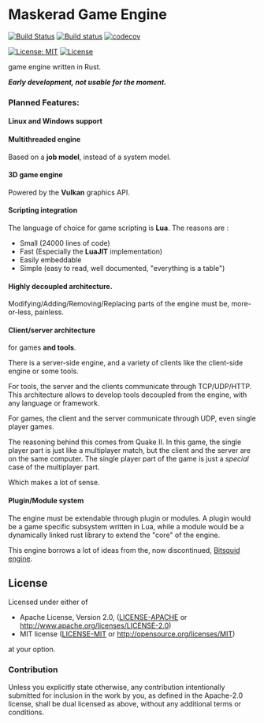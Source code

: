 # Maskerad Game Engine
[![Build Status](https://travis-ci.org/Maskerad-rs/Maskerad_GameEngine.svg?branch=master)](https://travis-ci.org/Maskerad-rs/Maskerad_GameEngine)
[![Build status](https://ci.appveyor.com/api/projects/status/7r2oyqmqr28d3xya/branch/master?svg=true)](https://ci.appveyor.com/project/Malkaviel/maskerad-gameengine/branch/master)
[![codecov](https://codecov.io/gh/Maskerad-rs/Maskerad_GameEngine/branch/master/graph/badge.svg)](https://codecov.io/gh/Maskerad-rs/Maskerad_GameEngine)

[![License: MIT](https://img.shields.io/badge/License-MIT-yellow.svg)](https://opensource.org/licenses/MIT) [![License](https://img.shields.io/badge/License-Apache%202.0-blue.svg)](https://opensource.org/licenses/Apache-2.0)

game engine written in Rust.

***Early development, not usable for the moment.***

### Planned Features:

#### Linux and Windows support

#### Multithreaded engine
Based on a **job model**, instead of a system model.

#### 3D game engine
Powered by the **Vulkan** graphics API.

#### Scripting integration
The language of choice for game scripting is **Lua**. The reasons are :

- Small (24000 lines of code)
- Fast (Especially the **LuaJIT** implementation)
- Easily embeddable
- Simple (easy to read, well documented, "everything is a table")

#### Highly decoupled architecture.
Modifying/Adding/Removing/Replacing parts of the engine must be, more-or-less, painless.

#### Client/server architecture
for games **and tools**.

There is a server-side engine, and a variety of clients like
the client-side engine or some tools.
 
For tools, the server and the clients communicate through TCP/UDP/HTTP.
This architecture allows to develop tools decoupled from the engine, with any language or framework.

For games, the client and the server communicate through UDP, even single player games.

The reasoning behind this comes from Quake II. In this game, the single player part is just
like a multiplayer match, but the client and the server are on the same computer. The single player
part of the game is just a *special* case of the multiplayer part. 

Which makes a lot of sense.

#### Plugin/Module system
The engine must be extendable through plugin or modules. A plugin would be a
game specific subsystem written in Lua, while a module would be a dynamically linked rust library to
extend the "core" of the engine.


This engine borrows a lot of ideas from the, now discontinued, [Bitsquid engine](https://www.autodesk.com/products/stingray/overview).

## License

Licensed under either of

 * Apache License, Version 2.0, ([LICENSE-APACHE](LICENSE-APACHE) or http://www.apache.org/licenses/LICENSE-2.0)
 * MIT license ([LICENSE-MIT](LICENSE-MIT) or http://opensource.org/licenses/MIT)

at your option.

### Contribution

Unless you explicitly state otherwise, any contribution intentionally submitted
for inclusion in the work by you, as defined in the Apache-2.0 license, shall be dual licensed as above, without any
additional terms or conditions.

